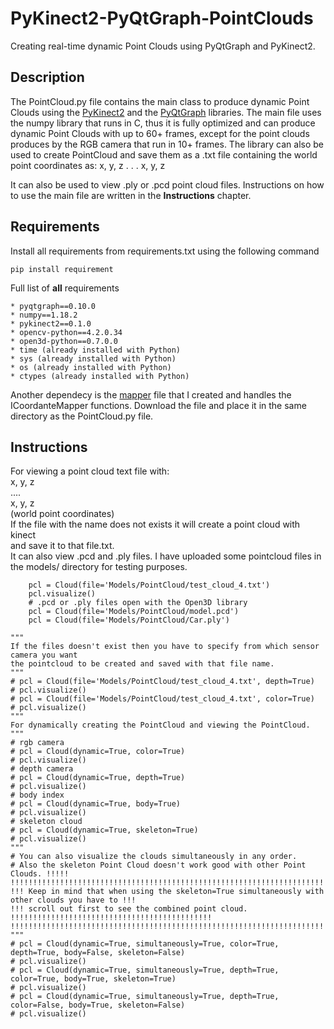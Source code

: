 # PyKinect2-PyQtGraph-PointClouds
Creating real-time dynamic Point Clouds using PyQtGraph and PyKinect2.

## Description
The PointCloud.py file contains the main class to produce dynamic Point Clouds using the [PyKinect2](https://github.com/Kinect/PyKinect2) and the [PyQtGraph](https://github.com/pyqtgraph/pyqtgraph) libraries.
The main file uses the numpy library that runs in C, thus it is fully optimized and can produce dynamic Point Clouds with up to 60+ frames, except for the point clouds produces by the RGB camera that run in 10+ frames.
The library can also be used to create PointCloud and save them as a .txt file containing the world point coordinates as: 
x, y, z
   .
   .
   . 
x, y, z

It can also be used to view .ply or .pcd point cloud files. Instructions on how to use the main file are written in the **Instructions** chapter.

## Requirements
Install all requirements from requirements.txt using the following command
```
pip install requirement
```
Full list of **all** requirements
```
* pyqtgraph==0.10.0
* numpy==1.18.2
* pykinect2==0.1.0
* opencv-python==4.2.0.34
* open3d-python==0.7.0.0
* time (already installed with Python)
* sys (already installed with Python)
* os (already installed with Python)
* ctypes (already installed with Python)
```

Another dependecy is the [mapper](https://github.com/KonstantinosAng/PyKinect2-Mapper-Functions) file that I created and handles the ICoordanteMapper functions. Download the file and place it in the same directory as the PointCloud.py file.

## Instructions
For viewing a point cloud text file with:                                              
    x, y, z                                                                            
    ....                                                                               
    x, y, z                                                                            
(world point coordinates)                                                              
If the file with the name does not exists it will create a point cloud with kinect     
and save it to that file.txt.                                                          
It can also view .pcd and .ply files.
I have uploaded some pointcloud files in the models/ directory for testing purposes.
```
    pcl = Cloud(file='Models/PointCloud/test_cloud_4.txt')
    pcl.visualize()
    # .pcd or .ply files open with the Open3D library
    pcl = Cloud(file='Models/PointCloud/model.pcd')
    pcl = Cloud(file='Models/PointCloud/Car.ply')
```
    """
    If the files doesn't exist then you have to specify from which sensor camera you want 
    the pointcloud to be created and saved with that file name.
    """
    # pcl = Cloud(file='Models/PointCloud/test_cloud_4.txt', depth=True)
    # pcl.visualize()
    # pcl = Cloud(file='Models/PointCloud/test_cloud_4.txt', color=True)
    # pcl.visualize()
    """
    For dynamically creating the PointCloud and viewing the PointCloud.
    """
    # rgb camera
    # pcl = Cloud(dynamic=True, color=True)
    # pcl.visualize()
    # depth camera
    # pcl = Cloud(dynamic=True, depth=True)
    # pcl.visualize()
    # body index
    # pcl = Cloud(dynamic=True, body=True)
    # pcl.visualize()
    # skeleton cloud
    # pcl = Cloud(dynamic=True, skeleton=True)
    # pcl.visualize()
    """
    # You can also visualize the clouds simultaneously in any order.
    # Also the skeleton Point Cloud doesn't work good with other Point Clouds. !!!!!
    !!!!!!!!!!!!!!!!!!!!!!!!!!!!!!!!!!!!!!!!!!!!!!!!!!!!!!!!!!!!!!!!!!!!!!!!!!!!!!!!!!!!!!!!!!!!!!!!!!!
    !!! Keep in mind that when using the skeleton=True simultaneously with other clouds you have to !!!
    !!! scroll out first to see the combined point cloud. !!!!!!!!!!!!!!!!!!!!!!!!!!!!!!!!!!!!!!!!!!!!!
    !!!!!!!!!!!!!!!!!!!!!!!!!!!!!!!!!!!!!!!!!!!!!!!!!!!!!!!!!!!!!!!!!!!!!!!!!!!!!!!!!!!!!!!!!!!!!!!!!!!
    """
    # pcl = Cloud(dynamic=True, simultaneously=True, color=True, depth=True, body=False, skeleton=False)
    # pcl.visualize()
    # pcl = Cloud(dynamic=True, simultaneously=True, depth=True, color=True, body=True, skeleton=True)
    # pcl.visualize()
    # pcl = Cloud(dynamic=True, simultaneously=True, depth=True, color=False, body=True, skeleton=False)
    # pcl.visualize()
```
